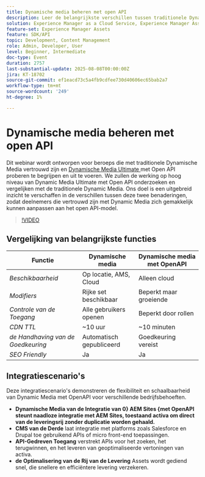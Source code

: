 ```yaml
---
title: Dynamische media beheren met open API
description: Leer de belangrijkste verschillen tussen traditionele Dynamic Media en het Open API-model en hoe u met succes een overgang kunt maken en Dynamic Media Ultimate kunt implementeren met de Open API.
solution: Experience Manager as a Cloud Service, Experience Manager Assets
feature-set: Experience Manager Assets
feature: SDK/API
topic: Development, Content Management
role: Admin, Developer, User
level: Beginner, Intermediate
doc-type: Event
duration: 2757
last-substantial-update: 2025-08-08T00:00:00Z
jira: KT-18702
source-git-commit: ef1eacd73c5a4fb9cdfee730d40606ec65bab2a7
workflow-type: tm+mt
source-wordcount: '249'
ht-degree: 1%

---
```



# Dynamische media beheren met open API

Dit webinar wordt ontworpen voor beroeps die met traditionele Dynamische Media vertrouwd zijn en [ Dynamische Media Ultimate ](https://experienceleague.adobe.com/nl/docs/experience-manager-cloud-service/content/assets/dynamicmedia/dm-prime-ultimate) met Open API proberen te begrijpen en uit te voeren.  We zullen de werking op hoog niveau van Dynamic Media Ultimate met Open API onderzoeken en vergelijken met de traditionele Dynamic Media. Ons doel is een uitgebreid inzicht te verschaffen in de verschillen tussen deze twee benaderingen, zodat deelnemers die vertrouwd zijn met Dynamic Media zich gemakkelijk kunnen aanpassen aan het open API-model.

>[!VIDEO](https://video.tv.adobe.com/v/3470620/?learn=on&enablevpops)

## Vergelijking van belangrijkste functies

| Functie | Dynamische media | Dynamische media met OpenAPI |
|-----------------------------|------------------------|----------------------------|
| *Beschikbaarheid* | Op locatie, AMS, Cloud | Alleen cloud |
| *Modifiers* | Rijke set beschikbaar | Beperkt maar groeiende |
| *Controle van de Toegang* | Alle gebruikers openen | Beperkt door rollen |
| *CDN TTL* | ~10 uur | ~10 minuten |
| *de Handhaving van de Goedkeuring* | Automatisch gepubliceerd | Goedkeuring vereist |
| *SEO Friendly* | Ja | Ja |

## Integratiescenario&#39;s

Deze integratiescenario&#39;s demonstreren de flexibiliteit en schaalbaarheid van Dynamic Media met OpenAPI voor verschillende bedrijfsbehoeften.

* **Dynamische Media van de Integratie van 0&rbrace; AEM Sites &lbrace;met OpenAPI steunt naadloze integratie met AEM Sites, toestaand activa om direct van de leveringsrij zonder duplicatie worden gehaald.**
* **CMS van de Derde** laat integratie met platforms zoals Salesforce en Drupal toe gebruikend APIs of micro front-end toepassingen.
* **API-Gedreven Toegang** verstrekt APIs voor het zoeken, het terugwinnen, en het leveren van geoptimaliseerde vertoningen van activa.
* **de Optimalisering van de Rij van de Levering** Assets wordt gediend snel, die snellere en efficiëntere levering verzekeren.